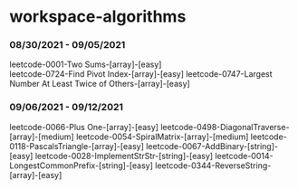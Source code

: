 # workspace-algorithms

### 08/30/2021 - 09/05/2021

leetcode-0001-Two Sums-[array]-[easy]  
leetcode-0724-Find Pivot Index-[array]-[easy]
leetcode-0747-Largest Number At Least Twice of Others-[array]-[easy]

### 09/06/2021 - 09/12/2021

leetcode-0066-Plus One-[array]-[easy]
leetcode-0498-DiagonalTraverse-[array]-[medium]
leetcode-0054-SpiralMatrix-[array]-[medium]
leetcode-0118-PascalsTriangle-[array]-[easy]
leetcode-0067-AddBinary-[string]-[easy]
leetcode-0028-ImplementStrStr-[string]-[easy]
leetcode-0014-LongestCommonPrefix-[string]-[easy]
leetcode-0344-ReverseString-[array]-[easy]
